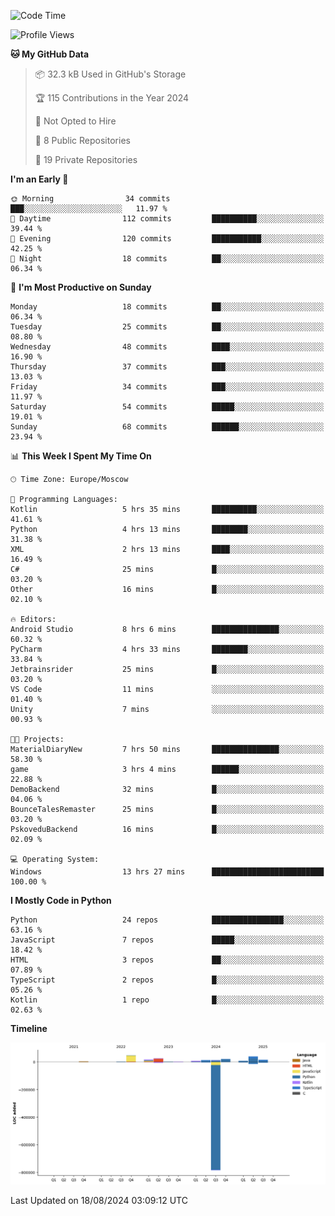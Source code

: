 <!--START_SECTION:waka-->
![Code Time](http://img.shields.io/badge/Code%20Time-466%20hrs%2014%20mins-blue)

![Profile Views](http://img.shields.io/badge/Profile%20Views-7-blue)

**🐱 My GitHub Data** 

> 📦 32.3 kB Used in GitHub's Storage 
 > 
> 🏆 115 Contributions in the Year 2024
 > 
> 🚫 Not Opted to Hire
 > 
> 📜 8 Public Repositories 
 > 
> 🔑 19 Private Repositories 
 > 
**I'm an Early 🐤** 

```text
🌞 Morning                34 commits          ███░░░░░░░░░░░░░░░░░░░░░░   11.97 % 
🌆 Daytime                112 commits         ██████████░░░░░░░░░░░░░░░   39.44 % 
🌃 Evening                120 commits         ███████████░░░░░░░░░░░░░░   42.25 % 
🌙 Night                  18 commits          ██░░░░░░░░░░░░░░░░░░░░░░░   06.34 % 
```
📅 **I'm Most Productive on Sunday** 

```text
Monday                   18 commits          ██░░░░░░░░░░░░░░░░░░░░░░░   06.34 % 
Tuesday                  25 commits          ██░░░░░░░░░░░░░░░░░░░░░░░   08.80 % 
Wednesday                48 commits          ████░░░░░░░░░░░░░░░░░░░░░   16.90 % 
Thursday                 37 commits          ███░░░░░░░░░░░░░░░░░░░░░░   13.03 % 
Friday                   34 commits          ███░░░░░░░░░░░░░░░░░░░░░░   11.97 % 
Saturday                 54 commits          █████░░░░░░░░░░░░░░░░░░░░   19.01 % 
Sunday                   68 commits          ██████░░░░░░░░░░░░░░░░░░░   23.94 % 
```


📊 **This Week I Spent My Time On** 

```text
🕑︎ Time Zone: Europe/Moscow

💬 Programming Languages: 
Kotlin                   5 hrs 35 mins       ██████████░░░░░░░░░░░░░░░   41.61 % 
Python                   4 hrs 13 mins       ████████░░░░░░░░░░░░░░░░░   31.38 % 
XML                      2 hrs 13 mins       ████░░░░░░░░░░░░░░░░░░░░░   16.49 % 
C#                       25 mins             █░░░░░░░░░░░░░░░░░░░░░░░░   03.20 % 
Other                    16 mins             █░░░░░░░░░░░░░░░░░░░░░░░░   02.10 % 

🔥 Editors: 
Android Studio           8 hrs 6 mins        ███████████████░░░░░░░░░░   60.32 % 
PyCharm                  4 hrs 33 mins       ████████░░░░░░░░░░░░░░░░░   33.84 % 
Jetbrainsrider           25 mins             █░░░░░░░░░░░░░░░░░░░░░░░░   03.20 % 
VS Code                  11 mins             ░░░░░░░░░░░░░░░░░░░░░░░░░   01.40 % 
Unity                    7 mins              ░░░░░░░░░░░░░░░░░░░░░░░░░   00.93 % 

🐱‍💻 Projects: 
MaterialDiaryNew         7 hrs 50 mins       ███████████████░░░░░░░░░░   58.30 % 
game                     3 hrs 4 mins        ██████░░░░░░░░░░░░░░░░░░░   22.88 % 
DemoBackend              32 mins             █░░░░░░░░░░░░░░░░░░░░░░░░   04.06 % 
BounceTalesRemaster      25 mins             █░░░░░░░░░░░░░░░░░░░░░░░░   03.20 % 
PskoveduBackend          16 mins             █░░░░░░░░░░░░░░░░░░░░░░░░   02.09 % 

💻 Operating System: 
Windows                  13 hrs 27 mins      █████████████████████████   100.00 % 
```

**I Mostly Code in Python** 

```text
Python                   24 repos            ████████████████░░░░░░░░░   63.16 % 
JavaScript               7 repos             █████░░░░░░░░░░░░░░░░░░░░   18.42 % 
HTML                     3 repos             ██░░░░░░░░░░░░░░░░░░░░░░░   07.89 % 
TypeScript               2 repos             █░░░░░░░░░░░░░░░░░░░░░░░░   05.26 % 
Kotlin                   1 repo              █░░░░░░░░░░░░░░░░░░░░░░░░   02.63 % 
```



**Timeline**

![Lines of Code chart](https://raw.githubusercontent.com/adlemx/adlemx/main/assets/bar_graph.png)


 Last Updated on 18/08/2024 03:09:12 UTC
<!--END_SECTION:waka-->
